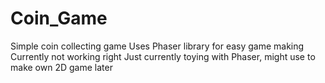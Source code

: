# Coin_Game
Simple coin collecting game
Uses Phaser library for easy game making
Currently not working right
Just currently toying with Phaser, might use to make own 2D game later
